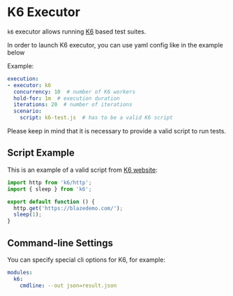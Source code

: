 # K6 Executor

`k6` executor allows running [K6](https://k6.io/) based test suites.

In order to launch K6 executor, you can use yaml config like in the example below

Example:
```yaml
execution:
- executor: k6
  concurrency: 10  # number of K6 workers
  hold-for: 1m  # execution duration
  iterations: 20  # number of iterations
  scenario:
    script: k6-test.js  # has to be a valid K6 script
```

Please keep in mind that it is necessary to provide a valid script to run tests.

## Script Example

This is an example of a valid script from [K6 website](https://k6.io/docs/getting-started/running-k6):

```javascript
import http from 'k6/http';
import { sleep } from 'k6';

export default function () {
  http.get('https://blazedemo.com/');
  sleep(1);
}
```
## Command-line Settings
You can specify special cli options for K6, for example:
```yaml
modules:
  k6:
    cmdline: --out json=result.json
```